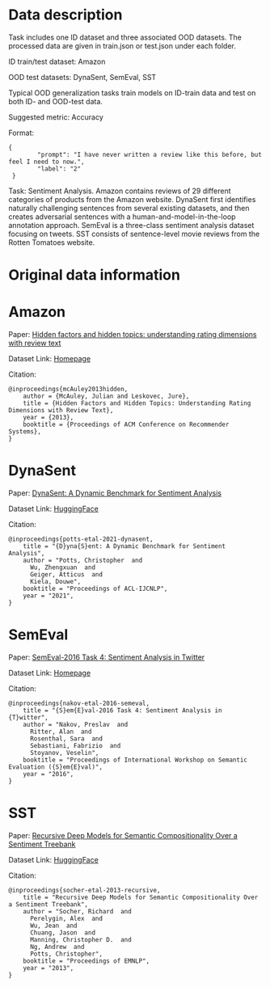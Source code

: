 # Data description
Task includes one ID dataset and three associated OOD datasets. The processed data are given in train.json or test.json under each folder.

ID train/test dataset: Amazon

OOD test datasets: DynaSent, SemEval, SST 

Typical OOD generalization tasks train models on ID-train data and test on both ID- and OOD-test data.

Suggested metric: Accuracy

Format: 
```
{
        "prompt": "I have never written a review like this before, but feel I need to now.",
        "label": "2"
 }
```

Task: Sentiment Analysis. Amazon contains reviews of 29 different categories of products from the Amazon website. DynaSent first identifies naturally challenging sentences from several existing datasets, and then creates adversarial sentences with a human-and-model-in-the-loop annotation approach. SemEval is a three-class sentiment analysis dataset focusing on tweets. SST consists of sentence-level movie reviews from the Rotten Tomatoes website.
# Original data information
# Amazon

Paper: [Hidden factors and hidden topics: understanding rating dimensions with review text](https://dl.acm.org/doi/10.1145/2507157.2507163)

Dataset Link: [Homepage](https://nijianmo.github.io/amazon/index.html)

Citation: 
```
@inproceedings{mcAuley2013hidden,
    author = {McAuley, Julian and Leskovec, Jure},
    title = {Hidden Factors and Hidden Topics: Understanding Rating Dimensions with Review Text},
    year = {2013},
    booktitle = {Proceedings of ACM Conference on Recommender Systems},
}
```


# DynaSent

Paper: [DynaSent: A Dynamic Benchmark for Sentiment Analysis](https://arxiv.org/abs/2012.15349)

Dataset Link: [HuggingFace](https://huggingface.co/datasets/dynabench/dynasent)

Citation: 
```
@inproceedings{potts-etal-2021-dynasent,
    title = "{D}yna{S}ent: A Dynamic Benchmark for Sentiment Analysis",
    author = "Potts, Christopher  and
      Wu, Zhengxuan  and
      Geiger, Atticus  and
      Kiela, Douwe",
    booktitle = "Proceedings of ACL-IJCNLP",
    year = "2021",
}
```

# SemEval

Paper: [SemEval-2016 Task 4: Sentiment Analysis in Twitter](https://arxiv.org/abs/1912.00741)

Dataset Link: [Homepage](https://www.dropbox.com/s/byzr8yoda6bua1b/2017_English_final.zip?)

Citation: 
```
@inproceedings{nakov-etal-2016-semeval,
    title = "{S}em{E}val-2016 Task 4: Sentiment Analysis in {T}witter",
    author = "Nakov, Preslav  and
      Ritter, Alan  and
      Rosenthal, Sara  and
      Sebastiani, Fabrizio  and
      Stoyanov, Veselin",
    booktitle = "Proceedings of International Workshop on Semantic Evaluation ({S}em{E}val)",
    year = "2016",
}
```

# SST

Paper: [Recursive Deep Models for Semantic Compositionality Over a Sentiment Treebank](https://aclanthology.org/D13-1170/)

Dataset Link: [HuggingFace](https://huggingface.co/datasets/sst)

Citation: 
```
@inproceedings{socher-etal-2013-recursive,
    title = "Recursive Deep Models for Semantic Compositionality Over a Sentiment Treebank",
    author = "Socher, Richard  and
      Perelygin, Alex  and
      Wu, Jean  and
      Chuang, Jason  and
      Manning, Christopher D.  and
      Ng, Andrew  and
      Potts, Christopher",
    booktitle = "Proceedings of EMNLP",
    year = "2013",
}
```

